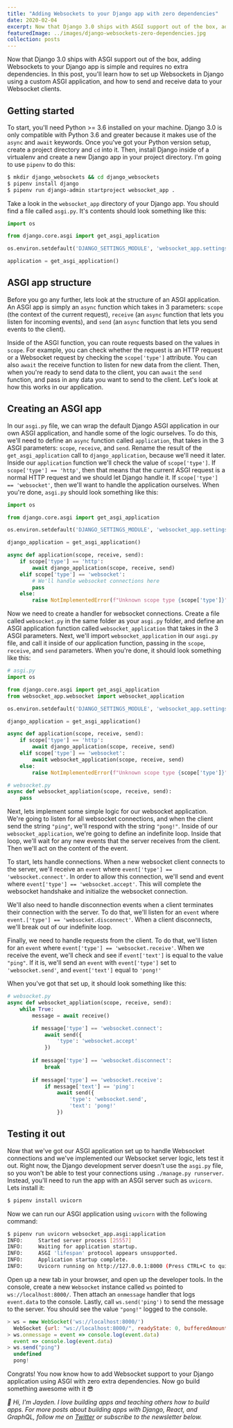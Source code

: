 ```yaml
---
title: "Adding Websockets to your Django app with zero dependencies"
date: 2020-02-04
excerpt: Now that Django 3.0 ships with ASGI support out of the box, adding Websockets to your Django app is simple and requires no extra dependencies.
featuredImage: ../images/django-websockets-zero-dependencies.jpg
collection: posts
---
```


Now that Django 3.0 ships with ASGI support out of the box, adding Websockets to your Django app is simple and requires no extra dependencies. In this post, you'll learn how to set up Websockets in Django using a custom ASGI application, and how to send and receive data to your Websocket clients.

## Getting started
To start, you'll need Python >= 3.6 installed on your machine. Django 3.0 is only compatible with Python 3.6 and greater because it makes use of the `async` and `await` keywords. Once you've got your Python version setup, create a project directory and `cd` into it. Then, install Django inside of a virtualenv and create a new Django app in your project directory. I'm going to use `pipenv` to do this:

```bash
$ mkdir django_websockets && cd django_websockets
$ pipenv install django
$ pipenv run django-admin startproject websocket_app .
```

Take a look in the `websocket_app` directory of your Django app. You should find a file called `asgi.py`. It's contents should look something like this:

```python
import os

from django.core.asgi import get_asgi_application

os.environ.setdefault('DJANGO_SETTINGS_MODULE', 'websocket_app.settings')

application = get_asgi_application()
```

## ASGI app structure

Before you go any further, lets look at the structure of an ASGI application. An ASGI app is simply an `async` function which takes in 3 parameters: `scope` (the context of the current request), `receive` (an `async` function that lets you listen for incoming events), and `send` (an `async` function that lets you send events to the client).

Inside of the ASGI function, you can route requests based on the values in `scope`. For example, you can check whether the request is an HTTP request or a Websocket request by checking the `scope['type']` attribute. You can also `await` the receive function to listen for new data from the client. Then, when you're ready to send data to the client, you can `await` the `send` function, and pass in any data you want to send to the client. Let's look at how this works in our application.

## Creating an ASGI app

In our `asgi.py` file, we can wrap the default Django ASGI application in our own ASGI application, and handle some of the logic ourselves. To do this, we'll need to define an `async` function called `application`, that takes in the 3 ASGI parameters: `scope`, `receive`, and `send`. Rename the result of the `get_asgi_application` call to `django_application`, because we'll need it later. Inside our `application` function we'll check the value of `scope['type']`. If `scope['type'] == 'http'`, then that means that the current ASGI request is a normal HTTP request and we should let Django handle it. If `scope['type'] == 'websocket'`, then we'll want to handle the application ourselves. When you're done, `asgi.py` should look something like this:

```python
import os

from django.core.asgi import get_asgi_application

os.environ.setdefault('DJANGO_SETTINGS_MODULE', 'websocket_app.settings')

django_application = get_asgi_application()

async def application(scope, receive, send):
    if scope['type'] == 'http':
        await django_application(scope, receive, send)
    elif scope['type'] == 'websocket':
        # We'll handle websocket connections here
        pass
    else:
        raise NotImplementedError(f"Unknown scope type {scope['type']}")
```

Now we need to create a handler for websocket connections. Create a file called `websocket.py` in the same folder as your `asgi.py` folder, and define an ASGI application function called `websocket_application` that takes in the 3 ASGI parameters. Next, we'll import `websocket_application` in our `asgi.py` file, and call it inside of our application function, passing in the `scope`, `receive`, and `send` parameters. When you're done, it should look something like this:

```python
# asgi.py
import os

from django.core.asgi import get_asgi_application
from websocket_app.websocket import websocket_application

os.environ.setdefault('DJANGO_SETTINGS_MODULE', 'websocket_app.settings')

django_application = get_asgi_application()

async def application(scope, receive, send):
    if scope['type'] == 'http':
        await django_application(scope, receive, send)
    elif scope['type'] == 'websocket':
        await websocket_application(scope, receive, send)
    else:
        raise NotImplementedError(f"Unknown scope type {scope['type']}")

# websocket.py
async def websocket_appliation(scope, receive, send):
    pass
```

Next, lets implement some simple logic for our websocket application. We're going to listen for all websocket connections, and when the client send the string `"ping"`, we'll respond with the string `"pong!"`. Inside of our `websocket_application`, we're going to define an indefinite loop. Inside that loop, we'll wait for any new events that the server receives from the client. Then we'll act on the content of the event.

To start, lets handle connections. When a new websocket client connects to the server, we'll receive an `event` where `event['type'] == 'websocket.connect'`. In order to allow this connection, we'll send and event where `event['type'] == 'websocket.accept'`. This will complete the websocket handshake and initialize the websocket connection.

We'll also need to handle disconnection events when a client terminates their connection with the server. To do that, we'll listen for an `event` where `event.['type'] == 'websocket.disconnect'`. When a client disconnects, we'll break out of our indefinite loop.

Finally, we need to handle requests from the client. To do that, we'll listen for an  `event` where `event['type'] == 'websocket.receive'`. When we receive the event, we'll check and see if `event['text']` is equal to the value `"ping"`. If it is, we'll send an `event` with `event['type']` set to `'websocket.send'`, and `event['text']` equal to `'pong!'`

When you've got that set up, it should look something like this:

```python
# websocket.py
async def websocket_appliation(scope, receive, send):
    while True:
        message = await receive()

        if message['type'] == 'websocket.connect':
            await send({
                'type': 'websocket.accept'
            })
        
        if message['type'] == 'websocket.disconnect':
            break
        
        if message['type'] == 'websocket.receive':
            if message['text'] == 'ping':
                await send({
                    'type': 'websocket.send',
                    'text': 'pong!'
                })
```

## Testing it out

Now that we've got our ASGI application set up to handle Websocket connections and we've implemented our Websocket server logic, lets test it out. Right now, the Django development server doesn't use the `asgi.py` file, so you won't be able to test your connections using `./manage.py runserver`. Instead, you'll need to run the app with an ASGI server such as `uvicorn`. Lets install it:

```bash
$ pipenv install uvicorn
```

Now we can run our ASGI application using `uvicorn` with the following command:

```bash
$ pipenv run uvicorn websocket_app.asgi:application
INFO:     Started server process [25557]
INFO:     Waiting for application startup.
INFO:     ASGI 'lifespan' protocol appears unsupported.
INFO:     Application startup complete.
INFO:     Uvicorn running on http://127.0.0.1:8000 (Press CTRL+C to quit)
```

Open up a new tab in your browser, and open up the developer tools. In the console, create a new `Websocket` instance called `ws` pointed to `ws://localhost:8000/`. Then attach an `onmessage` handler that logs `event.data` to the console. Lastly, call `ws.send('ping')` to send the message to the server. You should see the value `"pong!"` logged to the console.

```javascript
> ws = new WebSocket('ws://localhost:8000/')
  WebSocket {url: "ws://localhost:8000/", readyState: 0, bufferedAmount: 0, onopen: null, onerror: null, …}
> ws.onmessage = event => console.log(event.data)
  event => console.log(event.data)
> ws.send("ping")
  undefined
  pong!
```

Congrats! You now know how to add Websocket support to your Django application using ASGI with zero extra dependencies. Now go build something awesome with it 😎

*👋 Hi, I'm Jayden. I love building apps and teaching others how to build apps. For more posts about building apps with Django, React, and GraphQL, follow me on [Twitter](windle.dev/tw) or subscribe to the newsletter below.*